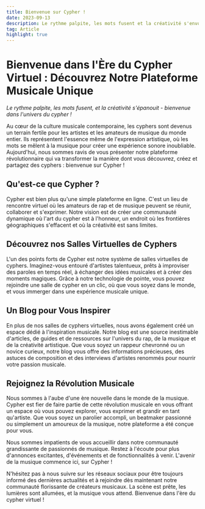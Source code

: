 ```yaml
---
title: Bienvenue sur Cypher !
date: 2023-09-13
description: Le rythme palpite, les mots fusent et la créativité s'envole - Bienvenue dans l'univers du cypher !
tag: Article
highlight: true
---
```


# Bienvenue dans l'Ère du Cypher Virtuel : Découvrez Notre Plateforme Musicale Unique

*Le rythme palpite, les mots fusent, et la créativité s'épanouit - bienvenue dans l'univers du cypher !*

Au cœur de la culture musicale contemporaine, les cyphers sont devenus un terrain fertile pour les artistes et les amateurs de musique du monde entier. Ils représentent l'essence même de l'expression artistique, où les mots se mêlent à la musique pour créer une expérience sonore inoubliable. Aujourd'hui, nous sommes ravis de vous présenter notre plateforme révolutionnaire qui va transformer la manière dont vous découvrez, créez et partagez des cyphers : bienvenue sur Cypher !

## Qu'est-ce que Cypher ?

Cypher est bien plus qu'une simple plateforme en ligne. C'est un lieu de rencontre virtuel où les amateurs de rap et de musique peuvent se réunir, collaborer et s'exprimer. Notre vision est de créer une communauté dynamique où l'art du cypher est à l'honneur, un endroit où les frontières géographiques s'effacent et où la créativité est sans limites.

## Découvrez nos Salles Virtuelles de Cyphers

L'un des points forts de Cypher est notre système de salles virtuelles de cyphers. Imaginez-vous entouré d'artistes talentueux, prêts à improviser des paroles en temps réel, à échanger des idées musicales et à créer des moments magiques. Grâce à notre technologie de pointe, vous pouvez rejoindre une salle de cypher en un clic, où que vous soyez dans le monde, et vous immerger dans une expérience musicale unique.

## Un Blog pour Vous Inspirer

En plus de nos salles de cyphers virtuelles, nous avons également créé un espace dédié à l'inspiration musicale. Notre blog est une source inestimable d'articles, de guides et de ressources sur l'univers du rap, de la musique et de la créativité artistique. Que vous soyez un rappeur chevronné ou un novice curieux, notre blog vous offre des informations précieuses, des astuces de composition et des interviews d'artistes renommés pour nourrir votre passion musicale.

## Rejoignez la Révolution Musicale

Nous sommes à l'aube d'une ère nouvelle dans le monde de la musique. Cypher est fier de faire partie de cette révolution musicale en vous offrant un espace où vous pouvez explorer, vous exprimer et grandir en tant qu'artiste. Que vous soyez un parolier accompli, un beatmaker passionné ou simplement un amoureux de la musique, notre plateforme a été conçue pour vous.

Nous sommes impatients de vous accueillir dans notre communauté grandissante de passionnés de musique. Restez à l'écoute pour plus d'annonces excitantes, d'événements et de fonctionnalités à venir. L'avenir de la musique commence ici, sur Cypher !

N'hésitez pas à nous suivre sur les réseaux sociaux pour être toujours informé des dernières actualités et à rejoindre dès maintenant notre communauté florissante de créateurs musicaux. La scène est prête, les lumières sont allumées, et la musique vous attend. Bienvenue dans l'ère du cypher virtuel !
